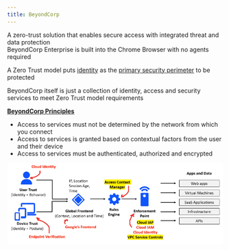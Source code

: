 ```yaml
---
title: BeyondCorp
---
```


A zero-trust solution that enables secure access with integrated threat and data protection  
BeyondCorp Enterprise is built into the Chrome Browser with no agents required

A Zero Trust model puts <u>identity</u> as the <u>primary security perimeter</u> to be protected

BeyondCorp itself is just a collection of identity, access and security services to meet Zero Trust model requirements

**<u>BeyondCorp Principles</u>**

* Access to services must not be determined by the network from which you connect
* Access to services is granted based on contextual factors from the user and their device
* Access to services must be authenticated, authorized and encrypted

![GCP BeyondCorp|700](../images/gcp-beyondcorp.png)